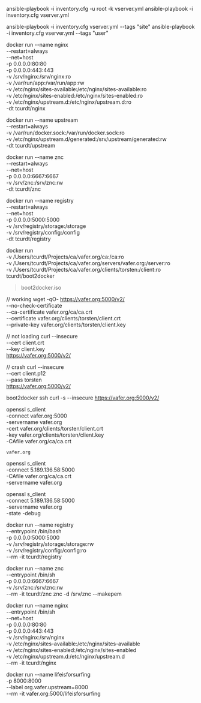 ansible-playbook -i inventory.cfg -u root -k vserver.yml
ansible-playbook -i inventory.cfg vserver.yml

ansible-playbook -i inventory.cfg vserver.yml --tags "site"
ansible-playbook -i inventory.cfg vserver.yml --tags "user"

docker run --name nginx \
  --restart=always \
  --net=host \
  -p 0.0.0.0:80:80 \
  -p 0.0.0.0:443:443 \
  -v /srv/nginx:/srv/nginx:ro \
  -v /var/run/app:/var/run/app:rw \
  -v /etc/nginx/sites-available:/etc/nginx/sites-available:ro \
  -v /etc/nginx/sites-enabled:/etc/nginx/sites-enabled:ro \
  -v /etc/nginx/upstream.d:/etc/nginx/upstream.d:ro \
  -dt tcurdt/nginx

docker run --name upstream \
  --restart=always \
  -v /var/run/docker.sock:/var/run/docker.sock:ro \
  -v /etc/nginx/upstream.d/generated:/srv/upstream/generated:rw \
  -dt tcurdt/upstream

docker run --name znc \
  --restart=always \
  --net=host \
  -p 0.0.0.0:6667:6667 \
  -v /srv/znc:/srv/znc:rw \
  -dt tcurdt/znc

docker run --name registry \
  --restart=always \
  --net=host \
  -p 0.0.0.0:5000:5000 \
  -v /srv/registry/storage:/storage \
  -v /srv/registry/config:/config \
  -dt tcurdt/registry

docker run \
  -v /Users/tcurdt/Projects/ca/vafer.org/ca:/ca:ro \
  -v /Users/tcurdt/Projects/ca/vafer.org/servers/vafer.org:/server:ro \
  -v /Users/tcurdt/Projects/ca/vafer.org/clients/torsten:/client:ro \
  tcurdt/boot2docker
 > boot2docker.iso



// working
wget -qO- https://vafer.org:5000/v2/ \
  --no-check-certificate \
  --ca-certificate vafer.org/ca/ca.crt \
  --certificate vafer.org/clients/torsten/client.crt \
  --private-key vafer.org/clients/torsten/client.key

// not loading
curl --insecure \
  --cert client.crt \
  --key client.key \
  https://vafer.org:5000/v2/

// crash
curl --insecure \
  --cert client.p12 \
  --pass torsten \
  https://vafer.org:5000/v2/

boot2docker ssh curl -s --insecure https://vafer.org:5000/v2/

openssl s_client \
  -connect vafer.org:5000 \
  -servername vafer.org \
  -cert vafer.org/clients/torsten/client.crt \
  -key vafer.org/clients/torsten/client.key \
  -CAfile vafer.org/ca/ca.crt

    vafer.org
openssl s_client \
  -connect 5.189.136.58:5000 \
  -CAfile vafer.org/ca/ca.crt \
  -servername vafer.org

openssl s_client \
  -connect 5.189.136.58:5000 \
  -servername vafer.org \
  -state -debug



docker run --name registry \
  --entrypoint /bin/bash \
  -p 0.0.0.0:5000:5000 \
  -v /srv/registry/storage:/storage:rw \
  -v /srv/registry/config:/config:ro \
  --rm -it tcurdt/registry


docker run --name znc \
  --entrypoint /bin/sh \
  -p 0.0.0.0:6667:6667 \
  -v /srv/znc:/srv/znc:rw \
  --rm -it tcurdt/znc
  znc -d /srv/znc --makepem

docker run --name nginx \
  --entrypoint /bin/sh \
  --net=host \
  -p 0.0.0.0:80:80 \
  -p 0.0.0.0:443:443 \
  -v /srv/nginx:/srv/nginx \
  -v /etc/nginx/sites-available:/etc/nginx/sites-available \
  -v /etc/nginx/sites-enabled:/etc/nginx/sites-enabled \
  -v /etc/nginx/upstream.d:/etc/nginx/upstream.d \
  --rm -it tcurdt/nginx

docker run --name lifeisforsurfing \
  -p 8000:8000 \
  --label org.vafer.upstream=8000 \
  --rm -it vafer.org:5000/lifeisforsurfing
